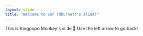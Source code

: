 ```yaml
---
layout: slide
title: "Welcome to our rdburnett's slide!"
---
```

This is Kingpopo Monkey's slide :tada:
Use the left arrow to go back!
